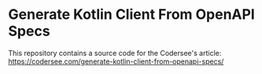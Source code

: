 # Generate Kotlin Client From OpenAPI Specs

This repository contains a source code for the Codersee's article: https://codersee.com/generate-kotlin-client-from-openapi-specs/
